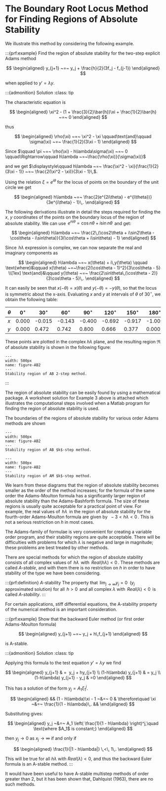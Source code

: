 # The Boundary Root Locus Method for Finding Regions of Absolute Stability

We illustrate this method by considering the following example.

:::{prf:example}
Find the region of absolute stability for the two-step explicit Adams
method 

$$
\begin{aligned}
        y_{j+1} ~=~ y_j + \frac{h}{2}(3f_j - f_{j-1})    
\end{aligned}
$$

 when applied to $y' = \lambda y$.

:::{admonition} Solution
:class: tip

The characteristic equation is 

$$
\begin{aligned}
        \xi^2 - (1 + \frac{3}{2}\bar{h})\xi + \frac{1}{2}\bar{h} ~=~ 0    
\end{aligned}
$$

 thus 

$$
\begin{aligned}
        \rho(\xi) ~=~ \xi^2 - \xi
        \qquad\text{and}\qquad
        \sigma(\xi) ~=~ \frac{1}{2}(3\xi - 1)    
\end{aligned}
$$

 Since
$\qquad \pi ~=~ \rho(\xi) - h\lambda\sigma(\xi) ~=~ 0
    \qquad\Rightarrow\qquad
    h\lambda ~=~\frac{\rho(\xi)}{\sigma(\xi)}$

and we get
$\displaystyle\qquad h\lambda ~=~ \frac{\xi^2 - \xi}{\frac{1}{2}(3\xi - 1)} ~=~ \frac{2(\xi^2 - \xi)}{3\xi - 1}\,$.

Using the relation $\xi = e^{i\theta}$ for the locus of points on the
boundary of the unit circle we get 

$$
\begin{aligned}
        h\lambda ~=~ \frac{2(e^{2i\theta} - e^{i\theta})}{3e^{i\theta} - 1}\,.    
\end{aligned}
$$

 The following derivations illustrate in detail the steps
required for finding the $x$, $y$ coordinates of the points on the
boundary locus of the region of absolute stability. We can use
$\,e^{ni\theta} = \cos n\theta + i\sin n\theta\,$ and get:


$$
\begin{aligned}
        h\lambda ~=~ \frac{2\,(\cos2\theta + i\sin2\theta - \cos\theta - i\sin\theta)}{3(\cos\theta + i\sin\theta) - 1}    
\end{aligned}
$$

 Since $\,h\lambda$ expression is complex, we can now
separate the real and imaginary components as 


$$
\begin{aligned}
        h\lambda ~=~ x(\theta) + i\,y(\theta) \qquad
        \text{where}&\qquad x(\theta) ~=~\frac{2(\cos\theta - 1)^2}{3\cos\theta - 5}
        \\[1ex]
        \text{and}&\qquad y(\theta) ~=~ \frac{2\sin\theta\,(\cos\theta - 2)}{3\cos\theta - 5}\,.    
\end{aligned}
$$



It can easily be seen that $x(-\theta) = x(\theta)$ and
$y(-\theta) = -y(\theta)$, so that the locus is symmetric about the
x-axis. Evaluating $x$ and $y$ at intervals of $\theta$ of $30^{\circ}$,
we obtain the following table:


| $\theta$  | $0^{\circ}$  | $30^{\circ}$ | $60^{\circ}$  | $90^{\circ}$  | $120^{\circ}$ | $150^{\circ}$ | $180^{\circ}$ |
|---|---|---|---|---|---|---|---|
| $x$  | 0.000  | -0.015  | -0.143  | -0.400  | -0.692  | -0.917  | -1.000|
|$y$  | 0.000  | 0.472  | 0.742  | 0.800  | 0.666  | 0.377  | 0.000|


These points are plotted in the complex $h\lambda$ plane, and the
resulting region $\Re$ of absolute stability is shown in the following
figure:

```{figure} /images/06/fig-chap06-c5m39f1shade.svg
---
width: 500px
name: figure-AB2
---
Stability region of AB 2-step method.
```


:::

The region of absolute stability can be easily found by using a
mathematical package. A worksheet solution for Example 3 above is
attached which illustrates the computational steps involved when a
Matlab program for finding the region of absolute stability is used.

The boundaries of the regions of absolute stability for various order
Adams methods are shown 
```{figure} /images/06/fig-chap06-c5m39f2.svg
---
width: 500px
name: figure-AB2
---
Stability region of AB $k$-step method.
```

```{figure} /images/06/fig-chap06-c5m39f3.svg
---
width: 500px
name: figure-AB2
---
Stability region of AM $k$-step method.
```


We learn from these diagrams that the region of
absolute stability becomes smaller as the order of the method increases;
for the formula of the same order the Adams-Moulton formula has a
significantly larger region of absolute stability than the
Adams-Bashforth formula. The size of these regions is usually quite
acceptable for a practical point of view. For example, the real values
of $\,h\lambda\,$ in the region of absolute stability for the
fourth-order Adams-Moulton formula are given by $~-3 < h\lambda < 0\,$.
This is not a serious restriction on $h$ in most cases.

The Adams-family of formulae is very convenient for creating a variable
order program, and their stability regions are quite acceptable. There
will be difficulties with problems for which $\lambda$ is negative and
large in magnitude; these problems are best treated by other methods.

There are special methods for which the region of absolute stability
consists of all complex values of $\,h\lambda\,$ with
$\,Real(h\lambda) < 0\,$. These methods are called *A-stable*, and with
them there is no restriction on $h$ in order to have stability of the
type we have been considering.

:::{prf:definition} $A$-stability
The property that $\displaystyle\,\lim_{j \to \infty} y_j = 0\;$
($y_j\,$ approximated solution) for all $\,h>0\,$ and all complex
$\lambda$ with $\,Real(\lambda)<0\,$ is called *A-stability*.
:::

For certain applications, stiff differential equations, the A-stability
property of the numerical method is an important consideration.

:::{prf:example}
Show that the backward Euler method (or first order Adams-Moulton
formula) 

$$
\begin{aligned}
        y_{j+1} ~=~ y_j + h\,f_{j+1}    
\end{aligned}
$$

 is A-stable.

:::{admonition} Solution
:class: tip

Applying this formula to the test equation $y' = \lambda y$ we find

$$
\begin{aligned}
y_{j+1} & =  y_j + hy_{j+1} \\
(1-h\lambda) y_{j+1} & = y_j \\
(1-h\lambda) y_{j+1} - y_j & =0
\end{aligned}
$$

This has a solution of the form $y_j = A_1\xi_1^j$. 

$$
\begin{aligned}
        && (1 - h\lambda)\xi - 1 ~&=~ 0
        & \therefore\quad \xi ~&=~ \frac{1}{1 - h\lambda}\,. &&    
\end{aligned}
$$

 Substituting gives: 

$$
\begin{aligned}
        y_j ~&=~ A_1 \left(
            \frac{1}{1 - h\lambda}
        \right)^j,\quad \text{where $A_1$ is constant;}    
\end{aligned}
$$

 then $y_j \to 0$ as $x_j \to \infty$ if and only if


$$
\begin{aligned}
        \frac{1}{|1 - h\lambda|} \,<\, 1\,.    
\end{aligned}
$$

 This will be true for all $h\lambda$ with
$Real(\lambda) < 0$, and thus the backward Euler formula is an A-stable
method.
:::

It would have been useful to have A-stable multistep methods of order
greater than 2, but it has been shown that, Dahlquist (1963), there are
no such methods.

